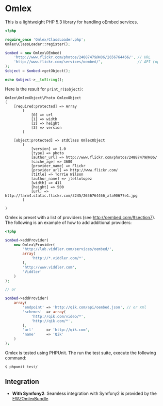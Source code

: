 Omlex
=====

This is a lightweight PHP 5.3 library for handling oEmbed services.

```php
<?php

require_once 'Omlex/ClassLoader.php';
Omlex\ClassLoader::register();

$ombed = new Omlex\OEmbed(
    'http://www.flickr.com/photos/24887479@N06/2656764466/', // URL
    'http://www.flickr.com/services/oembed/',                // API (optional)
);
$object = $ombed->getObject();

echo $object->__toString();
```

Here is the result for <code>print_r($object)</code>:

```
Omlex\OmlexObject\Photo OmlexObject
(
    [required:protected] => Array
        (
            [0] => url
            [1] => width
            [2] => height
            [3] => version
        )

    [object:protected] => stdClass OmlexObject
        (
            [version] => 1.0
            [type] => photo
            [author_url] => http://www.flickr.com/photos/24887479@N06/
            [cache_age] => 3600
            [provider_name] => Flickr
            [provider_url] => http://www.flickr.com/
            [title] => Torrie Wilson
            [author_name] => jtellolopez
            [width] => 411
            [height] => 500
            [url] => http://farm4.static.flickr.com/3245/2656764466_afa90677e1.jpg
        )

)
```

Omlex is preset with a list of providers (see http://oembed.com/#section7).
The following is an example of how to add additional providers:

```php
<?php

$ombed->addProvider(
    new Omlex\Provider(
        'http://lab.viddler.com/services/oembed/',
        array(
            'http://*.viddler.com/*',
        ),
        'http://www.viddler.com',
        'Viddler'
    )
);

// or

$ombed->addProvider(
    array(
        'endpoint' => 'http://qik.com/api/oembed.json', // or xml
        'schemes'  => array(
            'http://qik.com/video/*',
            'http://qik.com/*',
        ),
        'url'      => 'http://qik.com',
        'name'     => 'Qik'
    )
);
```


Omlex is tested using PHPUnit. The run the test suite, execute the following
command:

    $ phpunit test/

## Integration

  - **With Symfony2**: Seamless integration with Symfony2 is provided by the [EWZOmlexBundle][1].

[1]: https://github.com/excelwebzone/EWZOmlexBundle
